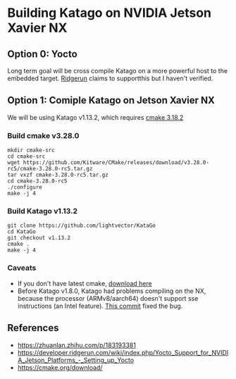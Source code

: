 # Building Katago on NVIDIA Jetson Xavier NX

## Option 0: Yocto 
Long term goal will be cross compile Katago on a more powerful host to the embedded target. [Ridgerun](https://developer.ridgerun.com/wiki/index.php/Yocto_Support_for_NVIDIA_Jetson_Platforms_-_Setting_up_Yocto) claims to supportthis but I haven't verified.

## Option 1: Comiple Katago on Jetson Xavier NX
We will be using Katago v1.13.2, which requires [cmake 3.18.2](https://github.com/lightvector/KataGo/blob/ec6f2ad176e001ee7f2a51e7e0add6695bfb640b/cpp/CMakeLists.txt#L1)

### Build cmake v3.28.0
```
mkdir cmake-src
cd cmake-src
wget https://github.com/Kitware/CMake/releases/download/v3.28.0-rc5/cmake-3.28.0-rc5.tar.gz
tar vxzf cmake-3.28.0-rc5.tar.gz
cd cmake-3.28.0-rc5
./configure
make -j 4
```

### Build Katago v1.13.2
```
git clone https://github.com/lightvector/KataGo
cd KataGo
git checkout v1.13.2
cmake .
make -j 4
```

### Caveats
* If you don't have latest cmake, [download here](https://github.com/Kitware/CMake/releases/download/v3.28.0-rc5/cmake-3.28.0-rc5.tar.gz)
* Before Katago v1.8.0, Katago had problems compiling on the NX, because the processor (ARMv8/aarch64) doesn't support sse instructions (an Intel feature). [This commit](https://github.com/lightvector/KataGo/commit/0e6ca47368b190f0b84e4f9dd0f63c2717ecc96d) fixed the bug.

## References
* https://zhuanlan.zhihu.com/p/183193381
* https://developer.ridgerun.com/wiki/index.php/Yocto_Support_for_NVIDIA_Jetson_Platforms_-_Setting_up_Yocto
* https://cmake.org/download/

